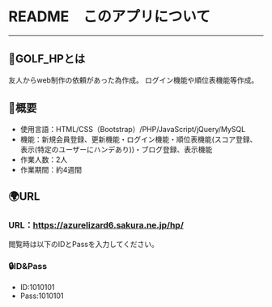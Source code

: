 # README　このアプリについて
***

## :gift:GOLF_HPとは
友人からweb制作の依頼があった為作成。
ログイン機能や順位表機能等作成。

## :memo:概要
* 使用言語：HTML/CSS（Bootstrap）/PHP/JavaScript/jQuery/MySQL
* 機能：新規会員登録、更新機能・ログイン機能・順位表機能(スコア登録、表示(特定のユーザーにハンデあり))・ブログ登録、表示機能
* 作業人数：2人
* 作業期間：約4週間

## :earth_africa:URL
### URL：https://azurelizard6.sakura.ne.jp/hp/

閲覧時は以下のIDとPassを入力してください。
### :lock:ID&Pass
* ID:1010101
* Pass:1010101
